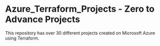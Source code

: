 # Azure_Terraform_Projects - Zero to Advance Projects
This repository has over 30 different projects created on Microsoft Azure using Terraform.